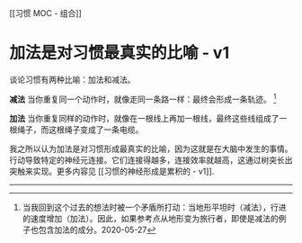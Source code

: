 [[习惯 MOC - 组合]]
# 加法是对习惯最真实的比喻 - v1
谈论习惯有两种比喻：加法和减法。

**减法**
当你重复同一个动作时，就像走同一条路一样：最终会形成一条轨迹。 [^1]

**加法**
当你重复同样的动作时，就像在一根线上再加一根线，最终这些线组成了一根绳子，而这根绳子变成了一条电缆。

我之所以认为加法是对习惯形成最真实的比喻，因为这就是在大脑中发生的事情。行动导致特定的神经元连接。它们连接得越多，连接效率就越高，这通过树突长出突触来实现。更多内容见 [[习惯的神经形成是累积的 - v1]].

---
[^1]: 当我回到这个过去的想法时被一个矛盾所打动：当地形平坦时（减法），行进的速度增加（加法）。因此，如果参考点从地形变为旅行者，即使是减法的例子也包含加法的成分。2020-05-27